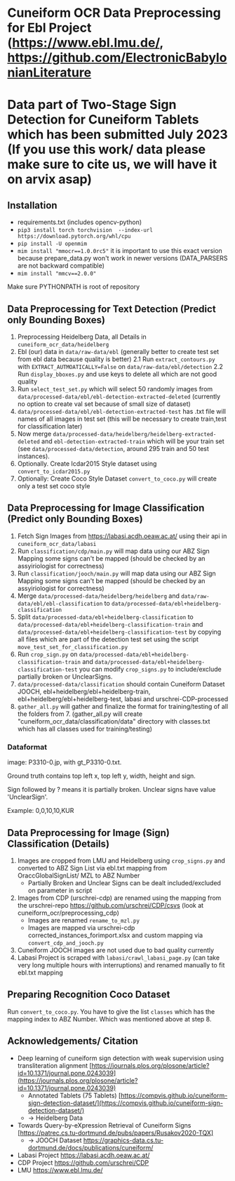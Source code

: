 # Cuneiform OCR Data Preprocessing for Ebl Project (https://www.ebl.lmu.de/, https://github.com/ElectronicBabylonianLiterature
# Data part of **Two-Stage Sign Detection for Cuneiform Tablets** which has been submitted July 2023 (If you use this work/ data please make sure to cite us, we will have it on arvix asap)


## Installation
* requirements.txt (includes opencv-python)
* `pip3 install torch torchvision  --index-url https://download.pytorch.org/whl/cpu`
* `pip install -U openmim`
* `mim install "mmocr==1.0.0rc5"`  it is important to use this exact version because prepare_data.py won't work in newer versions (DATA_PARSERS are not backward compatible)
* `mim install "mmcv==2.0.0"`

Make sure PYTHONPATH is root of repository

## Data Preprocessing for Text Detection (Predict only Bounding Boxes)
1. Preprocessing Heidelberg Data, all Details in `cuneiform_ocr_data/heidelberg`
2. Ebl (our) data in `data/raw-data/ebl` (generally better to create test set from ebl data because quality is better)
	2.1 Run `extract_contours.py` with `EXTRACT_AUTMOATICALLY=False` on `data/raw-data/ebl/detection`
	2.2 Run `display_bboxes.py` and use keys to delete all which are not good quality
3. Run `select_test_set.py` which will select 50 randomly images from `data/processed-data/ebl/ebl-detection-extracted-deleted` (currently no option to create val set because of small size of dataset)
4. `data/processed-data/ebl/ebl-detection-extracted-test` has .txt file will names of all images in test set (this will be necessary to create train,test for classification later)
4. Now merge `data/processed-data/heidelberg/heidelberg-extracted-deleted` and `ebl-detection-extracted-train` which will be your train set (see `data/processed-data/detection`, around 295 train and 50 test instances).
5. Optionally. Create Icdar2015 Style dataset using `convert_to_icdar2015.py`
6. Optionally: Create Coco Style Dataset  `convert_to_coco.py` will create only a test set coco style


## Data Preprocessing for Image Classification (Predict only Bounding Boxes)

1. Fetch Sign Images from https://labasi.acdh.oeaw.ac.at/ using their api in `cuneiform_ocr_data/labasi`
2. Run `classification/cdp/main.py` will map data using our ABZ Sign Mapping some signs can't be mapped (should be checked by an assyiriologist for correctness)
3. Run `classification/jooch/main.py` will map data using our ABZ Sign Mapping some signs can't be mapped (should be checked by an assyiriologist for correctness)
4. Merge `data/processed-data/heidelberg/heidelberg` and `data/raw-data/ebl/ebl-classification` to `data/processed-data/ebl+heidelberg-classification`
5. Split `data/processed-data/ebl+heidelberg-classification` to `data/processed-data/ebl+heidelberg-classification-train` and `data/processed-data/ebl+heidelberg-classification-test` by copying all files which are part of the detection test set using the script `move_test_set_for_classification.py`
6. Run `crop_sign.py` on `data/processed-data/ebl+heidelberg-classification-train` and `data/processed-data/ebl+heidelberg-classification-test` you can modify `crop_signs.py` to include/exclude partially broken or UnclearSigns.
7. `data/processed-data/classification` should contain Cuneiform Dataset JOOCH, ebl+heidelberg/ebl+heidelberg-train, ebl+heidelberg/ebl+heidelberg-test, labasi and urschrei-CDP-processed
8. `gather_all.py` will gather and finalize the format for training/testing of all the folders from 7. (gather_all.py will create "cuneiform_ocr_data/classification/data" directory with classes.txt which has all classes used for training/testing)

### Dataformat
image: P3310-0.jp, with gt_P3310-0.txt.

Ground truth contains top left x, top left y, width, height and sign.

Sign followed by ? means it is partially broken. Unclear signs have value 'UnclearSign'.

Example: 0,0,10,10,KUR

## Data Preprocessing for Image (Sign) Classification (Details)
1. Images are cropped from LMU and Heidelberg using `crop_signs.py` and converted to ABZ Sign List via ebl.txt mapping from OraccGlobalSignList/ MZL to ABZ Number
   - Partially Broken and Unclear Signs can be dealt included/excluded on parameter in script
2. Images from CDP (urschrei-cdp) are renamed using the mapping from the urschrei-repo https://github.com/urschrei/CDP/csvs (look at cuneiform_ocr/preprocessing_cdp)
   - Images are renamed `rename_to_mzl.py`
   - Images are mapped via urschrei-cdp corrected_instances_forimport.xlsx and custom mapping via `convert_cdp_and_jooch.py`
3. Cuneiform JOOCH images are not used due to bad quality currently
4. Labasi Project is scraped with `labasi/crawl_labasi_page.py` (can take very long multiple hours with interruptions) and renamed manually to fit ebl.txt mapping


## Preparing Recognition Coco Dataset
Run `convert_to_coco.py`. You have to give the list `classes` which has the mapping index to ABZ Number. Which was mentioned above at step 8.


## Acknowledgements/ Citation
- Deep learning of cuneiform sign detection with weak supervision using transliteration alignment [https://journals.plos.org/plosone/article?id=10.1371/journal.pone.0243039](https://journals.plos.org/plosone/article?id=10.1371/journal.pone.0243039)
  - Annotated Tablets (75 Tablets) [https://compvis.github.io/cuneiform-sign-detection-dataset/](https://compvis.github.io/cuneiform-sign-detection-dataset/)
  - -> Heidelberg Data
- Towards Query-by-eXpression Retrieval of Cuneiform Signs [https://patrec.cs.tu-dortmund.de/pubs/papers/Rusakov2020-TQX]
  - -> JOOCH Dataset https://graphics-data.cs.tu-dortmund.de/docs/publications/cuneiform/
- Labasi Project https://labasi.acdh.oeaw.ac.at/
- CDP Project https://github.com/urschrei/CDP
- LMU https://www.ebl.lmu.de/

